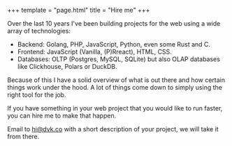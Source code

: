 +++
template = "page.html"
title = "Hire me"
+++

Over the last 10 years I've been building projects for the web using a wide array of technologies:

- Backend: Golang, PHP, JavaScript, Python, even some Rust and C.
- Frontend: JavaScript (Vanilla, (P)Rreact), HTML, CSS.
- Databases: OLTP (Postgres, MySQL, SQLite) but also OLAP databases like Clickhouse, Polars or DuckDB.

Because of this I have a solid overview of what is out there and how certain things work under the hood.
A lot of things come down to simply using the right tool for the job.

If you have something in your web project that you would like to run faster, you can hire me to make that happen.

Email to [hi@dvk.co](mailto:hi@dvk.co) with a short description of your project, we will take it from there.





